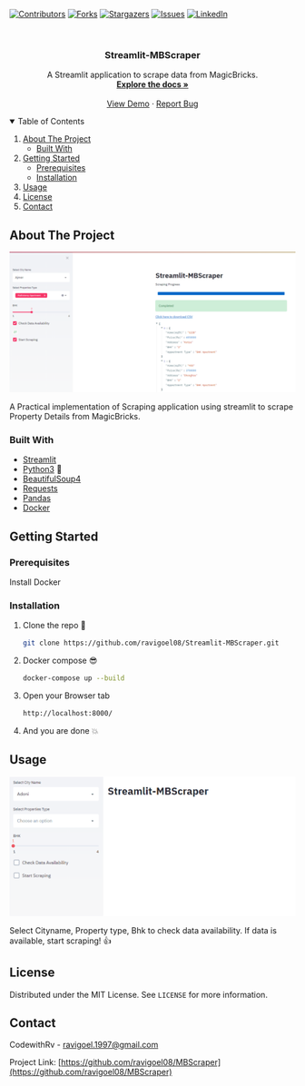 <!-- PROJECT SHIELDS -->
<!--
*** I'm using markdown "reference style" links for readability.
*** Reference links are enclosed in brackets [ ] instead of parentheses ( ).
*** See the bottom of this document for the declaration of the reference variables
*** for contributors-url, forks-url, etc. This is an optional, concise syntax you may use.
*** https://www.markdownguide.org/basic-syntax/#reference-style-links
-->
[![Contributors][contributors-shield]][contributors-url]
[![Forks][forks-shield]][forks-url]
[![Stargazers][stars-shield]][stars-url]
[![Issues][issues-shield]][issues-url]
[![LinkedIn][linkedin-shield]][linkedin-url]


<!-- PROJECT LOGO -->
<br />
<p align="center">
  <h3 align="center">Streamlit-MBScraper</h3>

  <p align="center">
    A Streamlit application to scrape data from MagicBricks.
    <br />
    <a href="https://github.com/ravigoel08/MBScraper"><strong>Explore the docs »</strong></a>
    <br />
    <br />
    <a href="https://github.com/ravigoel08/MBScraper/blob/master/assets/demo1.gif">View Demo</a>
    ·
    <a href="https://github.com/ravigoel08/MBScraper/issues">Report Bug</a>
  </p>
</p>


<!-- TABLE OF CONTENTS -->
<details open="open">
  <summary>Table of Contents</summary>
  <ol>
    <li>
      <a href="#about-the-project">About The Project</a>
      <ul>
        <li><a href="#built-with">Built With</a></li>
      </ul>
    </li>
    <li>
      <a href="#getting-started">Getting Started</a>
      <ul>
        <li><a href="#prerequisites">Prerequisites</a></li>
        <li><a href="#installation">Installation</a></li>
      </ul>
    </li>
    <li><a href="#usage">Usage</a></li>
    <li><a href="#license">License</a></li>
    <li><a href="#contact">Contact</a></li>
  </ol>
</details>



<!-- ABOUT THE PROJECT -->
## About The Project 

![Product Name Screen Shot](assets/project_screenshot.png)

 A Practical implementation of Scraping application using streamlit to scrape Property Details from MagicBricks. 


### Built With 

* [Streamlit](https://www.streamlit.io/)
* [Python3](https://www.python.org/) :snake:
* [BeautifulSoup4](https://pypi.org/project/beautifulsoup4/)
* [Requests](https://requests.readthedocs.io/en/master/)
* [Pandas](https://pandas.pydata.org/)
* [Docker](https://www.docker.com/)


<!-- GETTING STARTED -->
## Getting Started 


### Prerequisites 

Install Docker

### Installation 

1. Clone the repo :eyes:
   ```sh
   git clone https://github.com/ravigoel08/Streamlit-MBScraper.git
   ```
2. Docker compose :sunglasses:
   ```sh
   docker-compose up --build
   ```
3. Open your Browser tab
   ```sh
   http://localhost:8000/
   ```
4. And you are done :boom:



<!-- USAGE EXAMPLES -->
## Usage 

![demo gif](assets/demo1.gif)

Select Cityname, Property type, Bhk to check data availability. If data is available, start scraping! :+1:



<!-- LICENSE -->
## License 

Distributed under the MIT License. See `LICENSE` for more information.



<!-- CONTACT -->
## Contact

CodewithRv - ravigoel.1997@gmail.com

Project Link: [https://github.com/ravigoel08/MBScraper](https://github.com/ravigoel08/MBScraper)




<!-- MARKDOWN LINKS & IMAGES -->
<!-- https://www.markdownguide.org/basic-syntax/#reference-style-links -->


[contributors-url]: https://github.com/ravigoel08/Streamlit-MBScraper/graphs/contributors
[forks-url]: https://github.com/ravigoel08/Streamlit-MBScraper/network/members
[stars-url]: https://github.com/ravigoel08/Streamlit-MBScraper/stargazers
[issues-url]: https://github.com/ravigoel08/Streamlit-MBScraper/issues
[linkedin-url]: https://www.linkedin.com/in/ravi-goyal52/
[contributors-shield]: https://img.shields.io/github/contributors/ravigoel08/Streamlit-MBScraper?style=for-the-badge
[issues-shield]: https://img.shields.io/github/issues/ravigoel08/Streamlit-MBScraper?style=for-the-badge
[forks-shield]: https://img.shields.io/github/forks/ravigoel08/Streamlit-MBScraper?style=for-the-badge
[stars-shield]: https://img.shields.io/github/stars/ravigoel08/Streamlit-MBScraper?style=for-the-badge
[linkedin-shield]: https://img.shields.io/badge/-LinkedIn-black.svg?style=for-the-badge&logo=linkedin&colorB=555
